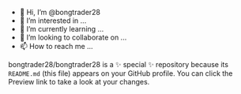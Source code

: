 - 👋 Hi, I’m @bongtrader28
- 👀 I’m interested in ...
- 🌱 I’m currently learning ...
- 💞️ I’m looking to collaborate on ...
- 📫 How to reach me ...

bongtrader28/bongtrader28 is a ✨ special ✨ repository because its `README.md` (this file) appears on your GitHub profile.
You can click the Preview link to take a look at your changes.
